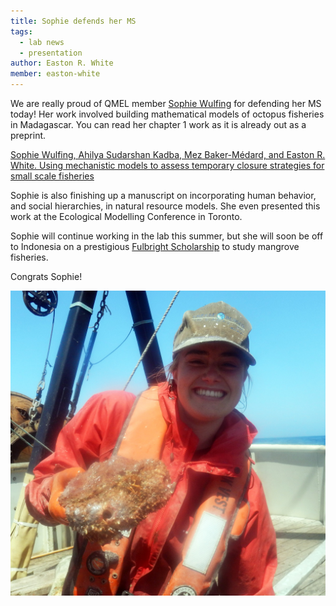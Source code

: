 ```yaml
---
title: Sophie defends her MS
tags: 
  - lab news
  - presentation
author: Easton R. White
member: easton-white
---
```


We are really proud of QMEL member [Sophie Wulfing](https://quantmarineecolab.github.io/members/sophie-wulfing.html) for defending her MS today! Her work involved building mathematical models of octopus fisheries in Madagascar. You can read her chapter 1 work as it is already out as a preprint.

[Sophie Wulfing, Ahilya Sudarshan Kadba, Mez Baker-Médard, and Easton R. White. Using mechanistic models to assess temporary closure strategies for small scale fisheries](https://www.biorxiv.org/content/10.1101/2023.04.28.537864v1)

Sophie is also finishing up a manuscript on incorporating human behavior, and social hierarchies, in natural resource models. She even presented this work at the Ecological Modelling Conference in Toronto.

Sophie will continue working in the lab this summer, but she will soon be off to Indonesia on a prestigious [Fulbright Scholarship](https://us.fulbrightonline.org/applicants/getting-started) to study mangrove fisheries. 

Congrats Sophie! 


![Headshot of Sophie Wulfing](/images/headshots/sophie-wulfing.jpg "Headshot of Sophie Wulfing")



